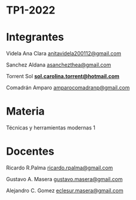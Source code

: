 # TP1-2022
# Integrantes

Videla Ana Clara anitavidela200112@gmail.com

Sanchez Aldana asanchezthea@gmail.com

Torrent Sol **<sol.carolina.torrent@hotmail.com>**

Comadrán Amparo amparocomadranp@gmail.com

# Materia

Técnicas y herramientas modernas 1

# Docentes

Ricardo R.Palma
ricardo.rpalma@gmail.com

Gustavo A. Masera
gustavo.masera@gmail.com

Alejandro C. Gomez
eclesur.masera@gmail.com
